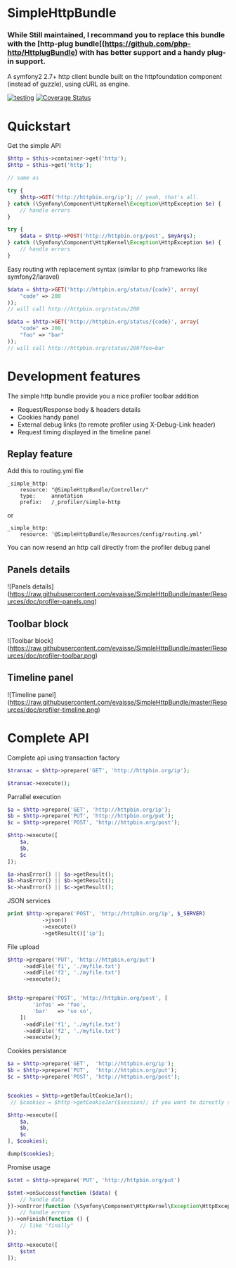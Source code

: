 SimpleHttpBundle
======


### While Still maintained, I recommand you to replace this bundle with the [http-plug bundle[(https://github.com/php-http/HttplugBundle) with has better support and a handy plug-in support.

A symfony2 2.7+ http client bundle built on the httpfoundation component (instead of guzzle), using cURL as engine.


[![testing](https://travis-ci.org/evaisse/SimpleHttpBundle.svg?branch=master)](https://travis-ci.org/evaisse/SimpleHttpBundle)
[![Coverage Status](https://coveralls.io/repos/evaisse/SimpleHttpBundle/badge.svg?branch=master)](https://coveralls.io/r/evaisse/SimpleHttpBundle?branch=master)

Quickstart
======


Get the simple API

```php
$http = $this->container->get('http');
$http = $this->get('http');

// same as  

try {
    $http->GET('http://httpbin.org/ip'); // yeah, that's all.
} catch (\Symfony\Component\HttpKernel\Exception\HttpException $e) {
    // handle errors
}

try {
    $data = $http->POST('http://httpbin.org/post', $myArgs);
} catch (\Symfony\Component\HttpKernel\Exception\HttpException $e) {
    // handle errors
}
```

Easy routing with replacement syntax (similar to php frameworks like symfony2/laravel)

```php
$data = $http->GET('http://httpbin.org/status/{code}', array(
    "code" => 200
));
// will call http://httpbin.org/status/200

$data = $http->GET('http://httpbin.org/status/{code}', array(
    "code" => 200,
    "foo" => "bar" 
));
// will call http://httpbin.org/status/200?foo=bar
```


Development features
====

The simple http bundle provide you a nice profiler toolbar addition
 
  - Request/Response body & headers details
  - Cookies handy panel 
  - External debug links (to remote profiler using X-Debug-Link header)
  - Request timing displayed in the timeline panel  


Replay feature
---

Add this to routing.yml file


    _simple_http:
        resource: "@SimpleHttpBundle/Controller/"
        type:     annotation
        prefix:   /_profiler/simple-http

or

    _simple_http:
        resource: '@SimpleHttpBundle/Resources/config/routing.yml'


You can now resend an http call directly from the profiler debug panel
  

Panels details
---

![Panels details]
(https://raw.githubusercontent.com/evaisse/SimpleHttpBundle/master/Resources/doc/profiler-panels.png)

Toolbar block
---

![Toolbar block]
(https://raw.githubusercontent.com/evaisse/SimpleHttpBundle/master/Resources/doc/profiler-toolbar.png)

Timeline panel
---

![Timeline panel]
(https://raw.githubusercontent.com/evaisse/SimpleHttpBundle/master/Resources/doc/profiler-timeline.png)


Complete API
=====

Complete api using transaction factory 
 
```php
$transac = $http->prepare('GET', 'http://httpbin.org/ip');

$transac->execute();
```

    
Parrallel execution
    
```php
$a = $http->prepare('GET', 'http://httpbin.org/ip');
$b = $http->prepare('PUT', 'http://httpbin.org/put');
$c = $http->prepare('POST', 'http://httpbin.org/post');

$http->execute([
    $a, 
    $b,
    $c
]);

$a->hasError() || $a->getResult();
$b->hasError() || $b->getResult();
$c->hasError() || $c->getResult();
```
    
    
JSON services


```php
print $http->prepare('POST', 'http://httpbin.org/ip', $_SERVER)
           ->json()
           ->execute()
           ->getResult()['ip'];
```

File upload

```php
$http->prepare('PUT', 'http://httpbin.org/put')
     ->addFile('f1', './myfile.txt')
     ->addFile('f2', './myfile.txt')
     ->execute();


$http->prepare('POST', 'http://httpbin.org/post', [
        'infos' => 'foo',
        'bar'   => 'so so',
    ])
     ->addFile('f1', './myfile.txt')
     ->addFile('f2', './myfile.txt')
     ->execute();
```


Cookies persistance 


```php
$a = $http->prepare('GET',  'http://httpbin.org/ip');
$b = $http->prepare('PUT',  'http://httpbin.org/put');
$c = $http->prepare('POST', 'http://httpbin.org/post');


$cookies = $http->getDefaultCookieJar();
 // $cookies = $http->getCookieJar($session); if you want to directly store in user session

$http->execute([
    $a, 
    $b,
    $c
], $cookies);

dump($cookies);
```
    

Promise usage

```php
$stmt = $http->prepare('PUT', 'http://httpbin.org/put')

$stmt->onSuccess(function ($data) {
    // handle data
})->onError(function (\Symfony\Component\HttpKernel\Exception\HttpException $e) {
    // handle errors
})->onFinish(function () {
    // like "finally"
});

$http->execute([
    $stmt
]);
```




